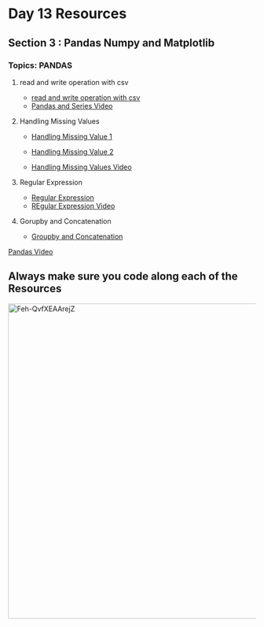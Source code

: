 # Day 13 Resources 

## Section 3 : Pandas Numpy and Matplotlib

### Topics: PANDAS

1. read and write operation with csv 
    * [read and write operation with csv ](https://realpython.com/pandas-read-write-files/)
    * [Pandas and Series Video](https://youtu.be/F_sirgv0hKk)

2. Handling Missing Values
    * [Handling Missing Value 1](https://www.geeksforgeeks.org/working-with-missing-data-in-pandas/#:~:text=In%20order%20to%20check%20missing,null%20values%20in%20a%20series.)
    * [Handling Missing Value 2](https://towardsdatascience.com/8-methods-for-handling-missing-values-with-python-pandas-842544cdf891)

    * [Handling Missing Values Video](https://www.youtube.com/watch?v=Qanri0bWR3M)

3. Regular Expression 
    * [Regular Expression](https://developers.google.com/edu/python/regular-expressions)
    * [REgular Expression Video](https://www.youtube.com/watch?v=AEE9ecgLgdQ)

2. Gorupby and Concatenation
    * [Groupby and Concatenation](https://www.geeksforgeeks.org/concatenate-strings-from-several-rows-using-pandas-groupby/)

[Pandas Video](https://youtu.be/F_sirgv0hKk)

## Always make sure you code along each of the Resources 

<img width="640" alt="Feh-QvfXEAArejZ" src="https://user-images.githubusercontent.com/58959180/194722203-f6e11fad-3c0b-46d3-becf-f8bf0ef7b371.png">
